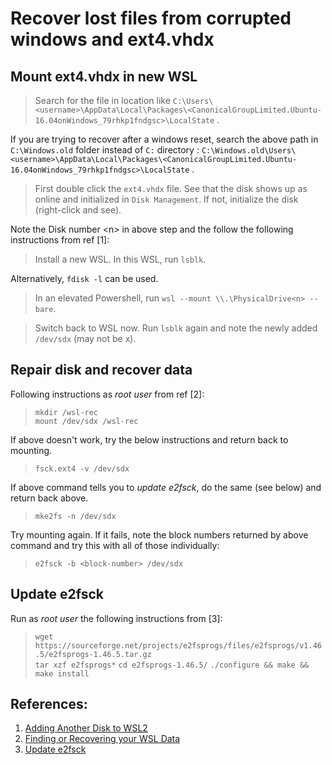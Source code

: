 # Recover lost files from corrupted windows and ext4.vhdx

## Mount ext4.vhdx in new WSL

> Search for the file in location like `C:\Users\<username>\AppData\Local\Packages\<CanonicalGroupLimited.Ubuntu-16.04onWindows_79rhkp1fndgsc>\LocalState` .<br>
>
 If you are trying to recover after a windows reset, search the above path in `C:\Windows.old` folder instead of `C:` directory : `C:\Windows.old\Users\<username>\AppData\Local\Packages\<CanonicalGroupLimited.Ubuntu-16.04onWindows_79rhkp1fndgsc>\LocalState` .

> First double click the `ext4.vhdx` file. See that the disk shows up as online and initialized in `Disk Management`. If not, initialize the disk (right-click and see).

Note the Disk number \<n\> in above step and the follow the following instructions from ref [1]:

> Install a new WSL. In this WSL, run `lsblk`.

Alternatively, `fdisk -l` can be used.

> In an elevated Powershell, run `wsl --mount \\.\PhysicalDrive<n> --bare`.

> Switch back to WSL now. Run `lsblk` again and note the newly added `/dev/sdx` (may not be x).


## Repair disk and recover data

Following instructions as _root user_ from ref [2]:

> `mkdir /wsl-rec`<br>
  `mount /dev/sdx /wsl-rec`

If above doesn't work, try the below instructions and return back to mounting.

> `fsck.ext4 -v /dev/sdx`

If above command tells you to _update e2fsck_, do the same (see below) and return back above.

> `mke2fs -n /dev/sdx`

Try mounting again. If it fails, note the block numbers returned by above command and try this with all of those individually:

> `e2fsck -b <block-number> /dev/sdx`

## Update e2fsck

Run as _root user_ the following instructions from [3]:

> `wget https://sourceforge.net/projects/e2fsprogs/files/e2fsprogs/v1.46.5/e2fsprogs-1.46.5.tar.gz`<br>
  `tar xzf e2fsprogs*`
  `cd e2fsprogs-1.46.5/`
  `./configure && make && make install`


## References:

1. [Adding Another Disk to WSL2](https://joeferguson.me/adding-another-disk-to-wsl2/)
2. [Finding or Recovering your WSL Data](https://christopherkibble.com/posts/wsl-vhdx-recovery/)
3. [Update e2fsck](https://askubuntu.com/questions/747656/after-a-power-failure-unable-to-mount-the-drive-get-a-newer-version-of-e2fsck)